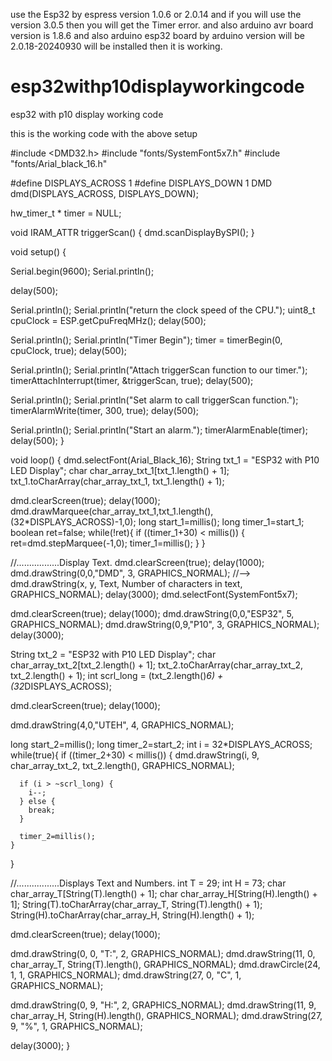 use the Esp32 by espress version 1.0.6 or 2.0.14 and if you will use the version 3.0.5 then you will get the Timer error. and also arduino avr board version is 1.8.6 and also arduino esp32 board by arduino version will be 2.0.18-20240930 will be installed then it is working.



# esp32withp10displayworkingcode
esp32 with p10 display working code

this is the working code with the above setup

#include <DMD32.h>
#include "fonts/SystemFont5x7.h"
#include "fonts/Arial_black_16.h"

#define DISPLAYS_ACROSS 1
#define DISPLAYS_DOWN 1
DMD dmd(DISPLAYS_ACROSS, DISPLAYS_DOWN);

hw_timer_t * timer = NULL;

void IRAM_ATTR triggerScan() {
  dmd.scanDisplayBySPI();
}

void setup() {

  Serial.begin(9600);
  Serial.println();

  delay(500);

  Serial.println();
  Serial.println("return the clock speed of the CPU.");
  uint8_t cpuClock = ESP.getCpuFreqMHz();
  delay(500);

  Serial.println();
  Serial.println("Timer Begin");
  timer = timerBegin(0, cpuClock, true);
  delay(500);

  Serial.println();
  Serial.println("Attach triggerScan function to our timer.");
  timerAttachInterrupt(timer, &triggerScan, true);
  delay(500);

  Serial.println();
  Serial.println("Set alarm to call triggerScan function.");
  timerAlarmWrite(timer, 300, true);
  delay(500);

  Serial.println();
  Serial.println("Start an alarm.");
  timerAlarmEnable(timer);
  delay(500);
}

void loop() {
  dmd.selectFont(Arial_Black_16);
  String txt_1 = "ESP32 with P10 LED Display";
  char char_array_txt_1[txt_1.length() + 1];
  txt_1.toCharArray(char_array_txt_1, txt_1.length() + 1);

  dmd.clearScreen(true);
  delay(1000);
  dmd.drawMarquee(char_array_txt_1,txt_1.length(),(32*DISPLAYS_ACROSS)-1,0);
  long start_1=millis();
  long timer_1=start_1;
  boolean ret=false;
  while(!ret){
   if ((timer_1+30) < millis()) {
     ret=dmd.stepMarquee(-1,0);
     timer_1=millis();
   }
  }

  //.................Display Text.
  dmd.clearScreen(true);
  delay(1000);
  dmd.drawString(0,0,"DMD", 3, GRAPHICS_NORMAL);  //--> dmd.drawString(x, y, Text, Number of characters in text, GRAPHICS_NORMAL);
  delay(3000);
  dmd.selectFont(SystemFont5x7);

  dmd.clearScreen(true);
  delay(1000);
  dmd.drawString(0,0,"ESP32", 5, GRAPHICS_NORMAL);
  dmd.drawString(0,9,"P10", 3, GRAPHICS_NORMAL);
  delay(3000);

  String txt_2 = "ESP32 with P10 LED Display";
  char char_array_txt_2[txt_2.length() + 1];
  txt_2.toCharArray(char_array_txt_2, txt_2.length() + 1);
  int scrl_long = (txt_2.length()*6) + (32*DISPLAYS_ACROSS);

  dmd.clearScreen(true);
  delay(1000);
  
  dmd.drawString(4,0,"UTEH", 4, GRAPHICS_NORMAL);
  
  long start_2=millis();
  long timer_2=start_2;
  int i = 32*DISPLAYS_ACROSS;
  while(true){
    if ((timer_2+30) < millis()) {
      dmd.drawString(i, 9, char_array_txt_2, txt_2.length(), GRAPHICS_NORMAL);
      
      if (i > ~scrl_long) {
        i--;
      } else {
        break;
      }
    
      timer_2=millis();
    }
  }

  //.................Displays Text and Numbers.
  int T = 29;
  int H = 73;
  char char_array_T[String(T).length() + 1];
  char char_array_H[String(H).length() + 1];
  String(T).toCharArray(char_array_T, String(T).length() + 1);
  String(H).toCharArray(char_array_H, String(H).length() + 1);

  dmd.clearScreen(true);
  delay(1000);
  
  dmd.drawString(0, 0, "T:", 2, GRAPHICS_NORMAL);
  dmd.drawString(11, 0, char_array_T, String(T).length(), GRAPHICS_NORMAL);
  dmd.drawCircle(24, 1, 1, GRAPHICS_NORMAL);
  dmd.drawString(27, 0, "C", 1, GRAPHICS_NORMAL);
  
  dmd.drawString(0, 9, "H:", 2, GRAPHICS_NORMAL);
  dmd.drawString(11, 9, char_array_H, String(H).length(), GRAPHICS_NORMAL);
  dmd.drawString(27, 9, "%", 1, GRAPHICS_NORMAL);

  delay(3000);
}


